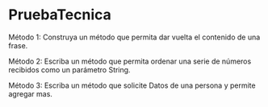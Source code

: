 # PruebaTecnica
Método 1: Construya un método que permita dar vuelta el contenido de una frase.

Método 2: Escriba un método que permita ordenar una serie de números recibidos como un parámetro String.

Método 3: Escriba un método que solicite Datos de una persona y permite agregar mas.
